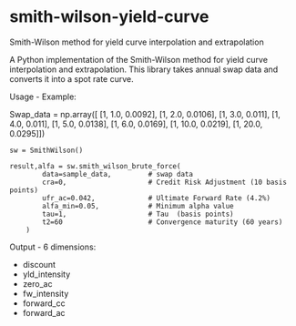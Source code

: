 # smith-wilson-yield-curve
Smith-Wilson method for yield curve interpolation and extrapolation

A Python implementation of the Smith-Wilson method for yield curve interpolation and extrapolation. 
This library takes annual swap data and converts it into a spot rate curve.

Usage - Example:

Swap_data = np.array([
            [1, 1.0, 0.0092],
            [1, 2.0, 0.0106],
            [1, 3.0, 0.011],
            [1, 4.0, 0.011],
            [1, 5.0, 0.0138], 
            [1, 6.0, 0.0169],
            [1, 10.0, 0.0219],
            [1, 20.0, 0.0295]])
    
    sw = SmithWilson()

    result,alfa = sw.smith_wilson_brute_force(
            data=sample_data,         # swap data
            cra=0,                    # Credit Risk Adjustment (10 basis points)
            ufr_ac=0.042,             # Ultimate Forward Rate (4.2%)
            alfa_min=0.05,            # Minimum alpha value
            tau=1,                    # Tau  (basis points)
            t2=60                     # Convergence maturity (60 years)
        )

Output - 6 dimensions:
- discount
- yld_intensity
- zero_ac
- fw_intensity
- forward_cc
- forward_ac

